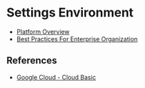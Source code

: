 # Settings Environment

- [Platform Overview](./Platform-Overview.md)
- [Best Practices For Enterprise Organization](./Best-Practice-For-Enterprise-Org.md)

## References
- [Google Cloud - Cloud Basic](https://cloud.google.com/docs/overview)

